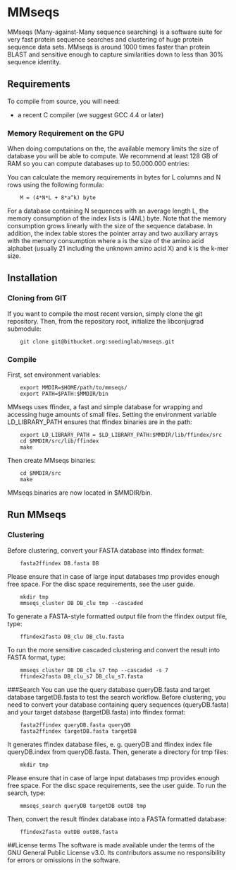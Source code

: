 # MMseqs 
MMseqs (Many-against-Many sequence searching) is a software suite for very fast protein sequence searches and clustering of huge protein sequence data sets. 
MMseqs is around 1000 times faster than protein BLAST and sensitive enough to capture similarities down to less than 30% sequence identity.

## Requirements

To compile from source, you will need:

  * a recent C compiler (we suggest GCC 4.4 or later)

### Memory Requirement on the GPU
When doing computations on the, the available memory limits the size of database you will be able to compute. 
We recommend at least 128 GB of RAM so you can compute databases up to 50.000.000 entries:

You can calculate the memory requirements in bytes for L columns and N rows using the following formula:
        
        M = (4*N*L + 8*a^k) byte

For a database containing N sequences with an average length L, the memory consumption of the index lists is (4*N*L) byte. Note that the memory consumption grows linearly with the size of the sequence database. 
In addition, the index table stores the pointer array and two auxiliary arrays with the memory consumption where a is the size of the amino acid alphabet (usually 21 including the unknown amino acid X) and k is the k-mer size.

## Installation
### Cloning from GIT
If you want to compile the most recent version, simply clone the git repository. Then, from the repository root, initialize the libconjugrad submodule:

        git clone git@bitbucket.org:soedinglab/mmseqs.git

### Compile 
First, set environment variables:

        export MMDIR=$HOME/path/to/mmseqs/
        export PATH=$PATH:$MMDIR/bin

MMseqs uses ffindex, a fast and simple database for wrapping and accessing huge amounts of small files. Setting the environment variable LD_LIBRARY_PATH ensures that ffindex binaries are in the path:

        export LD_LIBRARY_PATH = $LD_LIBRARY_PATH:$MMDIR/lib/ffindex/src
        cd $MMDIR/src/lib/ffindex
        make
 
Then create MMseqs binaries:

        cd $MMDIR/src
        make

MMseqs binaries are now located in $MMDIR/bin.

## Run MMseqs 
### Clustering
Before clustering, convert your FASTA database into ffindex format:

        fasta2ffindex DB.fasta DB

Please ensure that in case of large input databases tmp provides enough free space. For
the disc space requirements, see the user guide. 

        mkdir tmp
        mmseqs_cluster DB DB_clu tmp --cascaded

To generate a FASTA-style formatted output file from the ffindex output file, type:

        ffindex2fasta DB_clu DB_clu.fasta

To run the more sensitive cascaded clustering and convert the result into FASTA format, type:

        mmseqs_cluster DB DB_clu_s7 tmp --cascaded -s 7
        ffindex2fasta DB_clu_s7 DB_clu_s7.fasta

###Search
You can use the query database queryDB.fasta and target database targetDB.fasta to test the search workflow.
Before clustering, you need to convert your database containing query sequences (queryDB.fasta) and your target database (targetDB.fasta) into ffindex format:

        fasta2ffindex queryDB.fasta queryDB
        fasta2ffindex targetDB.fasta targetDB

It generates ffindex database files, e. g. queryDB and ffindex index file queryDB.index
from queryDB.fasta. Then, generate a directory for tmp files:

        mkdir tmp

Please ensure that in case of large input databases tmp provides enough free space. For
the disc space requirements, see the user guide.
To run the search, type:

        mmseqs_search queryDB targetDB outDB tmp

Then, convert the result ffindex database into a FASTA formatted database: 

        ffindex2fasta outDB outDB.fasta

##License terms
The software is made available under the terms of the GNU General Public License v3.0. Its contributors assume no responsibility for errors or omissions in the software.
